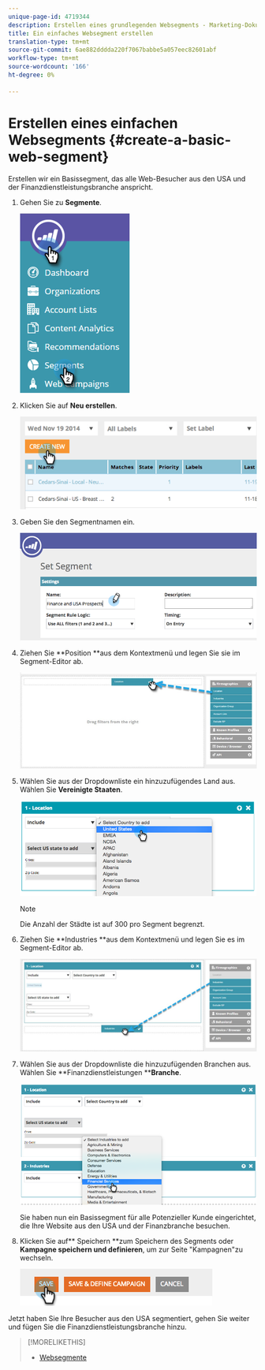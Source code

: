 ```yaml
---
unique-page-id: 4719344
description: Erstellen eines grundlegenden Websegments - Marketing-Dokumente - Produktdokumentation
title: Ein einfaches Websegment erstellen
translation-type: tm+mt
source-git-commit: 6ae882dddda220f7067babbe5a057eec82601abf
workflow-type: tm+mt
source-wordcount: '166'
ht-degree: 0%

---
```



# Erstellen eines einfachen Websegments {#create-a-basic-web-segment}

Erstellen wir ein Basissegment, das alle Web-Besucher aus den USA und der Finanzdienstleistungsbranche anspricht.

1. Gehen Sie zu **Segmente**.

   ![](assets/image2016-8-18-15-3a37-3a32.png)

1. Klicken Sie auf **Neu erstellen**.

   ![](assets/image2014-11-19-19-3a33-3a47.png)

1. Geben Sie den Segmentnamen ein.

   ![](assets/segment-name.png)

1. Ziehen Sie **Position **aus dem Kontextmenü und legen Sie sie im Segment-Editor ab.

   ![](assets/location-drag-hand.jpg)

1. Wählen Sie aus der Dropdownliste ein hinzuzufügendes Land aus. Wählen Sie **Vereinigte Staaten**.

   ![](assets/image2015-5-28-15-3a29-3a15.png)

   >[!NOTE]
   >
   >Die Anzahl der Städte ist auf 300 pro Segment begrenzt.

1. Ziehen Sie **Industries **aus dem Kontextmenü und legen Sie es im Segment-Editor ab.

   ![](assets/industries-hand.jpg)

1. Wählen Sie aus der Dropdownliste die hinzuzufügenden Branchen aus. Wählen Sie **Finanzdienstleistungen ****Branche**.

   ![](assets/segment-industries.png)

   Sie haben nun ein Basissegment für alle Potenzieller Kunde eingerichtet, die Ihre Website aus den USA und der Finanzbranche besuchen.

1. Klicken Sie auf** Speichern **zum Speichern des Segments oder **Kampagne speichern und definieren**, um zur Seite &quot;Kampagnen&quot;zu wechseln.

   ![](assets/image2014-11-19-19-3a48-3a20.png)

Jetzt haben Sie Ihre Besucher aus den USA segmentiert, gehen Sie weiter und fügen Sie die Finanzdienstleistungsbranche hinzu.

>[!MORELIKETHIS]
>
>* [Websegmente](https://docs.marketo.com/x/9QFI)

>




